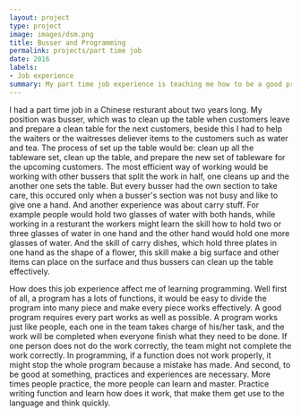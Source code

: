 ```yaml
---
layout: project
type: project
image: images/dsm.png
title: Busser and Programming
permalink: projects/part time job
date: 2016
labels:
- Job experience
summary: My part time job experience is teaching me how to be a good programmer.
---
```


I had a part time job in a Chinese resturant about two years long. My position was busser, which was to clean up the table when customers leave and prepare a clean table for the next customers, beside this I had to help the waiters or the waitresses deliever items to the customers such as water and tea. The process of set up the table would be: clean up all the tableware set, clean up the table, and prepare the new set of tableware for the upcoming customers. The most efficient way of working would be working with other bussers that split the work in half, one cleans up and the another one sets the table. But every busser had the own section to take care, this occured only when a busser's section was not busy and like to give one a hand. And another experience was about carry stuff. For example people would hold two glasses of water with both hands, while working in a resturant the workers might learn the skill how to hold two or three glasses of water in one hand and the other hand would hold one more glasses of water. And the skill of carry dishes, which hold three plates in one hand as the shape of a flower, this skill make a big surface and other items can place on the surface and thus bussers can clean up the table effectively.  











How does this job experience affect me of learning programming. Well first of all, a program has a lots of functions, it would be easy to divide the program into many piece and make every piece works effectively. A good program requires every part works as well as possible. A program works just like people, each one in the team takes charge of his/her task, and the work will be completed when everyone finish what they need to be done. If one person does not do the work correctly, the team might not complete the work correctly. In programming, if a function does not work properly, it might stop the whole program because a mistake has made. And second, to be good at something, practices and experiences are necessary. More times people practice, the more people can learn and master. Practice writing function and learn how does it work, that make them get use to the language and think quickly. 




















